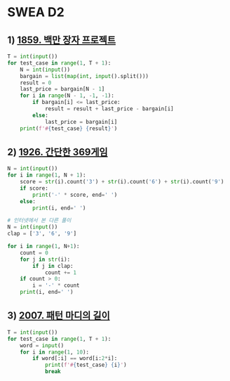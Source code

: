 # SWEA D2

## 1) [1859. 백만 장자 프로젝트](https://swexpertacademy.com/main/code/problem/problemDetail.do?problemLevel=2&contestProbId=AV5LrsUaDxcDFAXc&categoryId=AV5LrsUaDxcDFAXc&categoryType=CODE&problemTitle=&orderBy=FIRST_REG_DATETIME&selectCodeLang=ALL&select-1=2&pageSize=10&pageIndex=1&&&&&&&&&&)

```python
T = int(input())
for test_case in range(1, T + 1):
    N = int(input())
    bargain = list(map(int, input().split()))
    result = 0
    last_price = bargain[N - 1]
    for i in range(N - 1, -1, -1):
        if bargain[i] <= last_price:
            result = result + last_price - bargain[i]
        else:
            last_price = bargain[i]
    print(f'#{test_case} {result}')
```



## 2) [1926. 간단한 369게임](https://swexpertacademy.com/main/code/problem/problemDetail.do?problemLevel=2&contestProbId=AV5PTeo6AHUDFAUq&categoryId=AV5PTeo6AHUDFAUq&categoryType=CODE&problemTitle=&orderBy=FIRST_REG_DATETIME&selectCodeLang=ALL&select-1=2&pageSize=10&pageIndex=1)

```python
N = int(input())
for i in range(1, N + 1):
    score = str(i).count('3') + str(i).count('6') + str(i).count('9')
    if score:
        print('-' * score, end=' ')
    else:
        print(i, end=' ')
```



```python
# 인터넷에서 본 다른 풀이
N = int(input())
clap = ['3', '6', '9']

for i in range(1, N+1):
    count = 0
    for j in str(i):
        if j in clap:
            count += 1
    if count > 0:
        i = '-' * count
    print(i, end=' ')
```



## 3) [2007. 패턴 마디의 길이](https://swexpertacademy.com/main/code/problem/problemDetail.do?problemLevel=2&contestProbId=AV5P1kNKAl8DFAUq&categoryId=AV5P1kNKAl8DFAUq&categoryType=CODE&problemTitle=&orderBy=FIRST_REG_DATETIME&selectCodeLang=ALL&select-1=2&pageSize=10&pageIndex=1)

```python
T = int(input())
for test_case in range(1, T + 1):
    word = input()
    for i in range(1, 10):
        if word[:i] == word[i:2*i]:
            print(f'#{test_case} {i}')
            break
```

